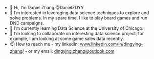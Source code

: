 - 👋 Hi, I’m Daniel Zhang @DanielZDYY
- 👀 I’m interested in leveraging data science techniques to explore and solve problems. In my spare time, I like to play board games and run DND campaigns.
- 🌱 I’m currently learning Data Science at the University of Chicago.
- 💞️ I’m looking to collaborate on interesting data science project, for example, I am looking at some game sales data recently.
- 📫 How to reach me - my linkedIn: www.linkedin.com/in/dingying-zhang/ - or my email: dingying.zhang@outlook.com

<!---
DanielZDYY/DanielZDYY is a ✨ special ✨ repository because its `README.md` (this file) appears on your GitHub profile.
You can click the Preview link to take a look at your changes.
--->
